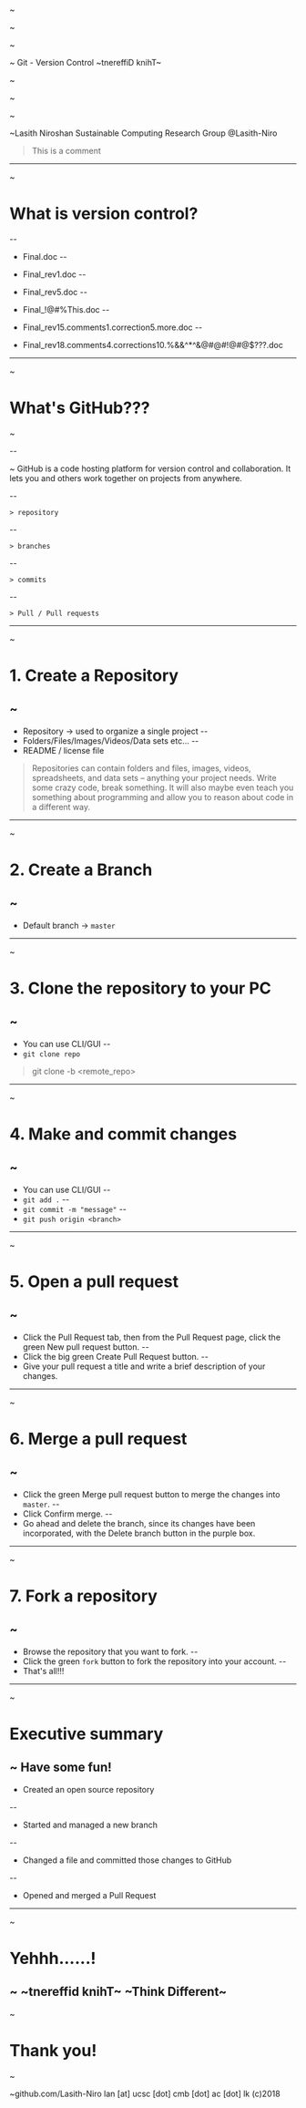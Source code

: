 

~

~

~

~ Git - Version Control 
~tnereffiD knihT~


~

~

~

~Lasith Niroshan
Sustainable Computing Research Group
@Lasith-Niro


> This is a comment

----

~

# What is version control?


--

* Final.doc
--

* Final_rev1.doc
--

* Final_rev5.doc
--

* Final_!@#%This.doc
--

* Final_rev15.comments1.correction5.more.doc
--

* Final_rev18.comments4.corrections10.%&&^*^&@#@#!@#@$???.doc

----

~

# What's GitHub???

~

--

~ GitHub is a code hosting platform for version control and collaboration. It lets you and others work together on projects from anywhere.

--
```
> repository
```

--
```
> branches
```

--
```
> commits
```

--
```
> Pull / Pull requests
```

----

~

# 1. Create a Repository

~
--
- Repository -> used to organize a single project
--
- Folders/Files/Images/Videos/Data sets etc...
--
- README / license file 

> Repositories can contain folders and files, images, videos, spreadsheets, and data sets – anything your project needs.
> Write some crazy code, break something.
> It will also maybe even teach you something about programming
> and allow you to reason about code in a different way.


----

~

# 2. Create a Branch

~
--
- Default branch -> `master` 



----

~

# 3. Clone the repository to your PC

~
--
- You can use CLI/GUI
--
- `git clone repo` 


> git clone -b <branch> <remote_repo>
 
----

~

# 4. Make and commit changes

~
--
- You can use CLI/GUI
--
- `git add .`
--
- `git commit -m "message"`
--
- `git push origin <branch>` 


----

~

# 5. Open a pull request

~
--
- Click the Pull Request tab, then from the Pull Request page, click the green New pull request button.
--
- Click the big green Create Pull Request button.
--
- Give your pull request a title and write a brief description of your changes.

----

~

# 6. Merge a pull request

~
--
- Click the green Merge pull request button to merge the changes into `master`.
--
- Click Confirm merge.
--
- Go ahead and delete the branch, since its changes have been incorporated, with the Delete branch button in the purple box.


----

~

# 7. Fork a repository

~
--
- Browse the repository that you want to fork.
--
- Click the green `fork` button to fork the repository into your account.
--
- That's all!!!


----

~

# Executive summary

~
Have some fun!
--
- Created an open source repository

--
- Started and managed a new branch

--
- Changed a file and committed those changes to GitHub

--
- Opened and merged a Pull Request


----

~
# Yehhh......!


~
~tnereffid knihT~
~Think Different~
----

~

# Thank you!

~

~github.com/Lasith-Niro
lan [at] ucsc [dot] cmb [dot] ac [dot] lk
(c)2018
